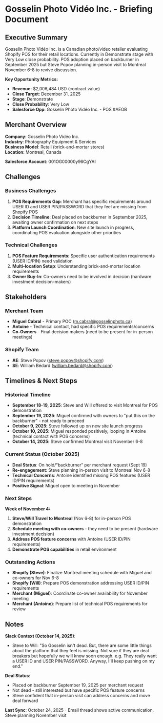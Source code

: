 # Gosselin Photo Vidéo Inc. - Briefing Document

## Executive Summary

Gosselin Photo Vidéo Inc. is a Canadian photo/video retailer evaluating Shopify POS for their retail locations. Currently in Demonstrate stage with Very Low close probability. POS adoption placed on backburner in September 2025 but Steve Popov planning in-person visit to Montreal November 6-8 to revive discussion.

**Key Opportunity Metrics:**
- **Revenue**: $2,006,484 USD (contract value)
- **Close Target**: December 31, 2025
- **Stage**: Demonstrate
- **Close Probability**: Very Low
- **Salesforce Opp**: Gosselin Photo Vidéo Inc. - POS #AEOB

## Merchant Overview

**Company**: Gosselin Photo Vidéo Inc.  
**Industry**: Photography Equipment & Services  
**Business Model**: Retail (brick-and-mortar stores)  
**Location**: Montreal, Canada

**Salesforce Account**: 001OG00000y96CgYAI

## Challenges

### Business Challenges
1. **POS Requirements Gap**: Merchant has specific requirements around USER ID and USER PIN/PASSWORD that they feel are missing from Shopify POS
2. **Decision Timeline**: Deal placed on backburner in September 2025, awaiting owner confirmation on next steps
3. **Platform Launch Coordination**: New site launch in progress, coordinating POS evaluation alongside other priorities

### Technical Challenges
1. **POS Feature Requirements**: Specific user authentication requirements (USER ID/PIN) need validation
2. **Multi-location Setup**: Understanding brick-and-mortar location requirements
3. **Owner Buy-In**: Co-owners need to be involved in decision (hardware investment decision-makers)

## Stakeholders

### Merchant Team
- **Miguel Cabral** - Primary POC (m.cabral@gosselinphoto.ca)
- **Antoine** - Technical contact, had specific POS requirements/concerns
- **Co-Owners** - Final decision makers (need to be present for in-person meetings)

### Shopify Team
- **AE**: Steve Popov (steve.popov@shopify.com)
- **SE**: William Bédard (william.bedard@shopify.com)

## Timelines & Next Steps

### Historical Timeline
- **September 18-19, 2025**: Steve and Will offered to visit Montreal for POS demonstration
- **September 19, 2025**: Miguel confirmed with owners to "put this on the backburner" - not ready to proceed
- **October 9, 2025**: Steve followed up on new site launch progress
- **October 10, 2025**: Miguel responded positively, looping in Antoine (technical contact with POS concerns)
- **October 14, 2025**: Steve confirmed Montreal visit November 6-8

### Current Status (October 2025)
- **Deal Status**: On hold/"backburner" per merchant request (Sept 19)
- **Re-engagement**: Steve planning in-person visit to Montreal Nov 6-8
- **Technical Concerns**: Antoine identified missing POS features (USER ID/PIN requirements)
- **Positive Signal**: Miguel open to meeting in November

### Next Steps

**Week of November 4:**
1. **Steve/Will Travel to Montreal** (Nov 6-8) for in-person POS demonstration
2. **Schedule meeting with co-owners** - they need to be present (hardware investment decision)
3. **Address POS feature concerns** with Antoine (USER ID/PIN requirements)
4. **Demonstrate POS capabilities** in retail environment

### Outstanding Actions
- **Shopify (Steve)**: Finalize Montreal meeting schedule with Miguel and co-owners for Nov 6-8
- **Shopify (Will)**: Prepare POS demonstration addressing USER ID/PIN requirements
- **Merchant (Miguel)**: Coordinate co-owner availability for November meeting
- **Merchant (Antoine)**: Prepare list of technical POS requirements for review

## Notes

**Slack Context (October 14, 2025)**:
- Steve to Will: "So Gosselin isn't dead. But, there are some little things about the platform that they feel is missing. Not sure if they are deal breakers but hopefully we will know soon enough. e.g. They really want a USER ID and USER PIN/PASSWORD. Anyway, I'll keep pushing on my end."

**Deal Status**: 
- Placed on backburner September 19, 2025 per merchant request
- Not dead - still interested but have specific POS feature concerns
- Steve confident that in-person visit can address concerns and move deal forward

**Last Sync**: October 24, 2025 - Email thread shows active communication, Steve planning November visit








